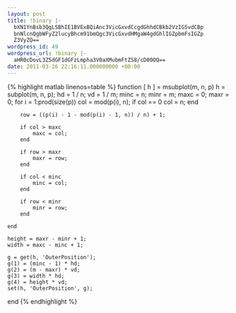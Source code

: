 ```yaml
---
layout: post
title: !binary |-
  bXN1YnBsb3QgLSBhIE1BVExBQiAnc3VicGxvdCcgdGhhdCBkb2VzIG5vdCBp
  bnNlcnQgbWFyZ2lucyBhcm91bmQgc3VicGxvdHMgaW4gdGhlIGZpbmFsIGZp
  Z3VyZQ==
wordpress_id: 49
wordpress_url: !binary |-
  aHR0cDovL3Z5dGF1dGFzLmpha3V0aXMubmFtZS8/cD00OQ==
date: 2011-03-26 22:16:11.000000000 +00:00
---
```

{% highlight matlab linenos=table %}
function [ h ] = msubplot(m, n, p)
    h = subplot(m, n, p);
    hd = 1 / n;
    vd = 1 / m;
    minc = n;
    minr = m;
    maxc = 0;
    maxr = 0;
    for i = 1:prod(size(p))
        col = mod(p(i), n);
        if col == 0
            col = n;
        end

        row = ((p(i) - 1 - mod(p(i) - 1, n)) / n) + 1;

        if col > maxc
            maxc = col;
        end

        if row > maxr
            maxr = row;
        end

        if col < minc
            minc = col;
        end

        if row < minr
            minr = row;
        end

    end

    height = maxr - minr + 1;
    width = maxc - minc + 1;

    g = get(h, 'OuterPosition');
    g(1) = (minc - 1) * hd;
    g(2) = (m - maxr) * vd;
    g(3) = width * hd;
    g(4) = height * vd;
    set(h, 'OuterPosition', g);

end
{% endhighlight %}
